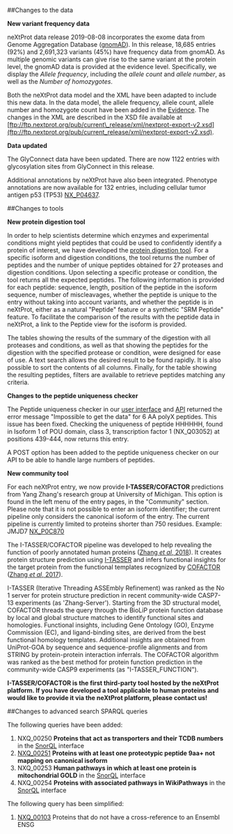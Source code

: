 ##Changes to the data

**New variant frequency data**

neXtProt data release 2019-08-08 incorporates the exome data from Genome Aggregation Database ([gnomAD]( https://gnomad.broadinstitute.org/)). In this release, 18,685 entries (92%) and 2,691,323 variants (45%) have frequency data from gnomAD. As multiple genomic variants can give rise to the same variant at the protein level, the gnomAD data is provided at the evidence level. Specifically, we display the _Allele frequency_, including the _allele count_ and _allele number_, as well as the _Number of homozygotes_.

Both the neXtProt data model and the XML have been adapted to include this new data. In the data model, the allele frequency, allele count, allele number and homozygote count have been added in the [Evidence](https://snorql.nextprot.org/help/entity/Evidence). The changes in the XML are described in the XSD file available at [ftp://ftp.nextprot.org/pub/current\_release/xml/nextprot-export-v2.xsd](ftp://ftp.nextprot.org/pub/current_release/xml/nextprot-export-v2.xsd).

**Data updated**

The GlyConnect data have been updated. There are now 1122 entries with glycosylation sites from GlyConnect in this release.

Additional annotations by neXtProt have also been integrated. Phenotype annotations are now available for 132 entries, including cellular tumor antigen p53 (TP53) [NX\_P04637](../entry/NX_P04637/phenotypes).

##Changes to tools

**New protein digestion tool**

In order to help scientists determine which enzymes and experimental conditions might yield peptides that could be used to confidently identify a protein of interest, we have developed the [protein digestion tool](../tools/protein-digestion). For a specific isoform and digestion conditions, the tool returns the number of peptides and the number of unique peptides obtained for 27 proteases and digestion conditions. Upon selecting a specific protease or condition, the tool returns all the expected peptides. The following information is provided for each peptide: sequence, length, position of the peptide in the isoform sequence, number of miscleavages, whether the peptide is unique to the entry without taking into account variants, and whether the peptide is in neXtProt, either as a natural "Peptide" feature or a synthetic "SRM Peptide" feature. To facilitate the comparison of the results with the peptide data in neXtProt, a link to the Peptide view for the isoform is provided.

The tables showing the results of the summary of the digestion with all proteases and conditions, as well as that showing the peptides for the digestion with the specified protease or condition, were designed for ease of use. A text search allows the desired result to be found rapidly. It is also possible to sort the contents of all columns. Finally, for the table showing the resulting peptides, filters are available to retrieve peptides matching any criteria.

**Changes to the peptide uniqueness checker**

The Peptide uniqueness checker in our [user interface](../tools/peptide-uniqueness-checker) and [API](https://api.nextprot.org/) returned the error message "Impossible to get the data" for 6 AA polyX peptides. This issue has been fixed.  Checking the uniqueness of peptide HHHHHH, found in Isoform 1 of POU domain, class 3, transcription factor 1 (NX_Q03052) at positions 439-444, now returns this entry.

A POST option has been added to the peptide uniqueness checker on our API to be able to handle large numbers of peptides.

**New community tool**

For each neXtProt entry, we now provide **I-TASSER/COFACTOR** predictions from Yang Zhang's research group at University of Michigan. This option is found in the left menu of the entry pages, in the "Community" section. Please note that it is not possible to enter an isoform identifier; the current pipeline only considers the canonical isoform of the entry. The current pipeline is currently limited to proteins shorter than 750 residues. Example: JMJD7 [NX\_P0C870](../entry/NX_P0C870/gh/zhanglabs/COFACTOR)

The I-TASSER/COFACTOR pipeline was developed to help revealing the function of poorly annotated human proteins ([Zhang _et al_, 2018](http://dx.doi.org/doi:10.1021/acs.jproteome.8b00453)). It creates protein structure prediction using [I-TASSER](https://zhanglab.ccmb.med.umich.edu/I-TASSER/) and infers functional insights for the target protein from the functional templates recognized by [COFACTOR](https://zhanglab.ccmb.med.umich.edu/COFACTOR/) ([Zhang _et al_, 2017](http://dx.doi.org/doi:10.1093/nar/gkx366)).

I-TASSER (Iterative Threading ASSEmbly Refinement) was ranked as the No 1 server for protein structure prediction in recent community-wide CASP7-13 experiments (as 'Zhang-Server'). Starting from the 3D structural model, COFACTOR threads the query through the BioLiP protein function database by local and global structure matches to identify functional sites and homologies. Functional insights, including Gene Ontology (GO), Enzyme Commission (EC), and ligand-binding sites, are derived from the best functional homology templates. Additional insights are obtained from UniProt-GOA by sequence and sequence-profile alignments and from STRING by protein-protein interaction inferrals. The COFACTOR algorithm was ranked as the best method for protein function prediction in the community-wide CASP9 experiments (as "I-TASSER_FUNCTION").

**I-TASSER/COFACTOR is the first third-party tool hosted by the neXtProt platform. If you have developed a tool applicable to human proteins and would like to provide it via the neXtProt platform, please contact us!**

##Changes to advanced search SPARQL queries

The following queries have been added:

1. NXQ\_00250 **Proteins that act as transporters and their TCDB numbers** in the [SnorQL](https://snorql.nextprot.org/) interface
2. [NXQ\_00251](../proteins/search?mode=advanced&queryId=NXQ_00251) **Proteins with at least one proteotypic peptide 9aa+ not mapping on canonical isoform**
3. NXQ\_00253 **Human pathways in which at least one protein is mitochondrial GOLD** in the [SnorQL](https://snorql.nextprot.org/) interface
4. NXQ\_00254 **Proteins with associated pathways in WikiPathways** in the [SnorQL](https://snorql.nextprot.org/) interface 

The following query has been simplified:

1. [NXQ\_00103](../proteins/search?mode=advanced&queryId=NXQ_00103)  Proteins that do not have a cross-reference to an Ensembl ENSG
